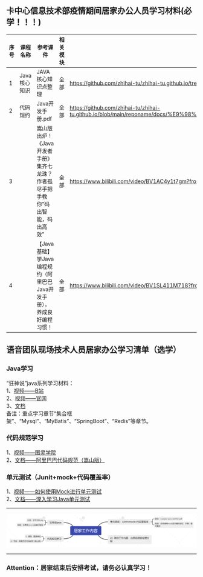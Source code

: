 <style>
table th:first-of-type {
    width: 5%;
}
table th:nth-of-type(2) {
    width: 10%;
}
table th:nth-of-type(3) {
    width: 15%;
}
table th:nth-of-type(4) {
    width: 5%;
}
table th:nth-of-type(5) {
    width: 60%;
}
table th:nth-of-type(6) {
    width: 5%;
}
</style>

## 卡中心信息技术部疫情期间居家办公人员学习材料(必学！！！)
|序号|课程名称|参考课件|相关模块|资料地址|课程时间（小时）|
|--- |---    |---    |---     |---   |---            |
|1|Java核心知识|JAVA核心知识点整理|全部|https://github.com/zhihai-tu/zhihai-tu.github.io/tree/main/reponame/docs/JAVA核心知识点整理.docx|4| 
|2|代码规约|Java开发手册.pdf|全部|https://github.com/zhihai-tu/zhihai-tu.github.io/blob/main/reponame/docs/%E9%98%BF%E9%87%8CJava%E5%BC%80%E5%8F%91%E6%89%8B%E5%86%8C/%E9%98%BF%E9%87%8C%E5%B7%B4%E5%B7%B4Java%E5%BC%80%E5%8F%91%E6%89%8B%E5%86%8C1.7.0%EF%BC%88%E5%B5%A9%E5%B1%B1%E7%89%88%EF%BC%89.pdf|4|
|3||嵩山版出炉！《Java开发者手册》集齐七龙珠？作者孤尽手把手教你“码出智能，码出高效”|全部|https://www.bilibili.com/video/BV1AC4y1t7gm?from=search&seid=17104632605291627713&spm_id_from=333.337.0.0|1|
|4||【Java基础】学Java编程规约（阿里巴巴Java开发手册），养成良好编程习惯！|全部|https://www.bilibili.com/video/BV1SL411M718?from=search&seid=17104632605291627713&spm_id_from=333.337.0.0|3|



## 语音团队现场技术人员居家办公学习清单（选学）

### Java学习
“狂神说”java系列学习材料：  
1、[视频——B站](https://search.bilibili.com/all?vt=73426412&keyword=%E7%8B%82%E7%A5%9E%E8%AF%B4java&from_source=webtop_search&spm_id_from=333.1007)  
2、[视频——官网](https://www.kuangstudy.com/course?cid=1)  
3、[文档](https://github.com/zhihai-tu/zhihai-tu.github.io/tree/main/reponame/docs/kuangstudy)  
备注：重点学习章节“集合框架”、“Mysql”、“MyBatis”、“SpringBoot”、“Redis”等章节。

### 代码规范学习
1、[视频——图灵学院](https://www.bilibili.com/video/BV1FV411W7a6?spm_id_from=333.337.search-card.all.click)  
2、[文档——阿里巴巴代码规范（嵩山版）](https://github.com/zhihai-tu/zhihai-tu.github.io/tree/main/reponame/docs/阿里Java开发手册)  


### 单元测试（Junit+mock+代码覆盖率）
1、[视频——如何使用Mock进行单元测试](https://www.bilibili.com/video/BV1np4y1W77z?spm_id_from=333.337.search-card.all.click)  
2、[文档——深入学习Java单元测试](https://github.com/zhihai-tu/zhihai-tu.github.io/tree/main/reponame/docs/深入学习java单元测试.pdf)  


***
![](/homeoffice/study-mind-maps.png)

***
### Attention：居家结束后安排考试，请务必认真学习！



